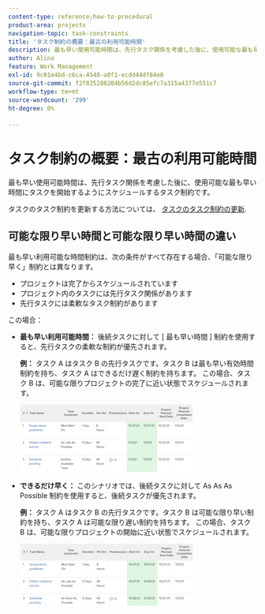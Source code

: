 ```yaml
---
content-type: reference;how-to-procedural
product-area: projects
navigation-topic: task-constraints
title: 'タスク制約の概要：最古の利用可能時間'
description: 最も早い使用可能時間は、先行タスク関係を考慮した後に、使用可能な最も早い時間にタスクを開始するようにスケジュールするタスク制約です。
author: Alina
feature: Work Management
exl-id: 9c01e4bd-c6ca-4540-a0f1-ecdd44df84e0
source-git-commit: f2f825280204b56d2dc85efc7a315a4377e551c7
workflow-type: tm+mt
source-wordcount: '299'
ht-degree: 0%

---
```


# タスク制約の概要：最古の利用可能時間

最も早い使用可能時間は、先行タスク関係を考慮した後に、使用可能な最も早い時間にタスクを開始するようにスケジュールするタスク制約です。

タスクのタスク制約を更新する方法については、 [タスクのタスク制約の更新](../../../manage-work/tasks/task-constraints/update-task-constraint-of-task.md).

<!--
<p data-mc-conditions="QuicksilverOrClassic.Draft mode">(NOTE: replaced with new article linked above) </p>
-->

<!--
<p data-mc-conditions="QuicksilverOrClassic.Draft mode">To update the Task Constraint to Earliest Available Time:</p>
-->

<!--
   <li value="1" data-mc-conditions="QuicksilverOrClassic.Draft mode">Go to a task whose constraint you want to modify. </li>
   -->

<!--
   <p data-mc-conditions="QuicksilverOrClassic.Draft mode">Click <strong>Edit Task</strong>.</p>
   -->

<!--
   <p data-mc-conditions="QuicksilverOrClassic.Draft mode">Click the <strong>More</strong> icon <img src="assets/qs-more-icon-on-an-object.png"> next to the task name, then click <strong>Edit</strong>.</p>
   -->

<!--
   <p data-mc-conditions="QuicksilverOrClassic.Draft mode">In the <strong>Overview</strong> section, expand the <strong>Task Constraint</strong> drop-down menu.</p>
   -->

<!--
   <p data-mc-conditions="QuicksilverOrClassic.Draft mode">Select <strong>Earliest Available Time</strong>.</p>
   -->

<!--
   <li value="5" data-mc-conditions="QuicksilverOrClassic.Draft mode">Click <strong>Save Changes</strong>.</li>
   -->

## 可能な限り早い時間と可能な限り早い時間の違い

<!--
<p data-mc-conditions="QuicksilverOrClassic.Draft mode">(NOTE: [! This section is duplicated in "Earliest Available Time"])</p>
-->

最も早い利用可能な時間制約は、次の条件がすべて存在する場合、「可能な限り早く」制約とは異なります。

* プロジェクトは完了からスケジュールされています
* プロジェクト内のタスクには先行タスク関係があります
* 先行タスクには柔軟なタスク制約があります

この場合：

* **最も早い利用可能時間：** 後続タスクに対して [ 最も早い時間 ] 制約を使用すると、先行タスクの柔軟な制約が優先されます。

   **例：** タスク A はタスク B の先行タスクです。タスク B は最も早い有効時間制約を持ち、タスク A はできるだけ遅く制約を持ちます。 この場合、タスク B は、可能な限りプロジェクトの完了に近い状態でスケジュールされます。

   ![タスクの日付がプロジェクトの完了日に近い場合の最も古い使用可能な時間制限](assets/earliest-available-constraint-dates-closer-to-project-completion-350x137.png)

* **できるだけ早く：** このシナリオでは、後続タスクに対して As As As Possible 制約を使用すると、後続タスクが優先されます。

   **例：**  タスク A はタスク B の先行タスクです。タスク B は可能な限り早い制約を持ち、タスク A は可能な限り遅い制約を持ちます。 この場合、タスク B は、可能な限りプロジェクトの開始に近い状態でスケジュールされます。

   ![タスクの日付がプロジェクトの開始日に近い場合の [ 可能な限り早く ] 制約](assets/as-soon-as-possible-dates-closer-to-project-start-350x126.png)

